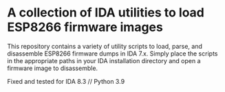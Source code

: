 # A collection of IDA utilities to load ESP8266 firmware images

This repository contains a variety of utility scripts to load, parse, and disassemble ESP8266 firmware dumps in IDA 7.x.
Simply place the scripts in the appropriate paths in your IDA installation directory and open a firmware image to disassemble.

Fixed and tested for IDA 8.3 // Python 3.9
